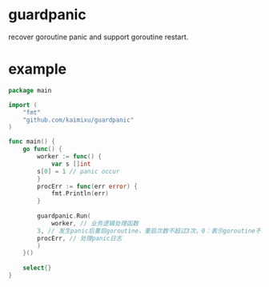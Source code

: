 # guardpanic
recover goroutine panic and support goroutine restart.

# example
```go
package main

import (
    "fmt"
    "github.com/kaimixu/guardpanic"
)

func main() {
    go func() {
        worker := func() {
            var s []int
	    s[0] = 1 // panic occur
        }
        procErr := func(err error) {
            fmt.Println(err)
        }
    
        guardpanic.Run(
            worker, // 业务逻辑处理函数
	    3, // 发生panic后重启goroutine，重启次数不超过3次，0：表示goroutine不重启
	    procErr, // 处理panic日志
        )
    }()
    
    select{}
}
```


